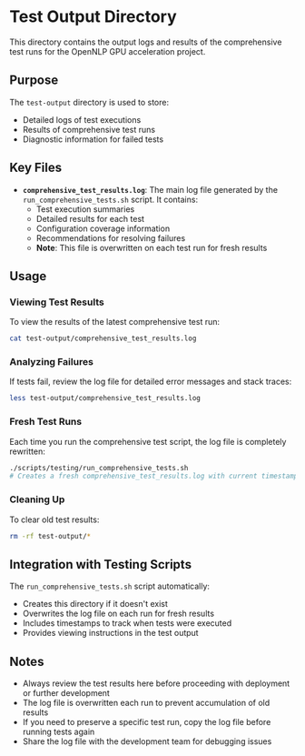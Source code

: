 # Test Output Directory

This directory contains the output logs and results of the comprehensive test runs for the OpenNLP GPU acceleration project.

## Purpose

The `test-output` directory is used to store:
- Detailed logs of test executions
- Results of comprehensive test runs
- Diagnostic information for failed tests

## Key Files

- **`comprehensive_test_results.log`**: The main log file generated by the `run_comprehensive_tests.sh` script. It contains:
  - Test execution summaries
  - Detailed results for each test
  - Configuration coverage information
  - Recommendations for resolving failures
  - **Note**: This file is overwritten on each test run for fresh results

## Usage

### Viewing Test Results
To view the results of the latest comprehensive test run:
```bash
cat test-output/comprehensive_test_results.log
```

### Analyzing Failures
If tests fail, review the log file for detailed error messages and stack traces:
```bash
less test-output/comprehensive_test_results.log
```

### Fresh Test Runs
Each time you run the comprehensive test script, the log file is completely rewritten:
```bash
./scripts/testing/run_comprehensive_tests.sh
# Creates a fresh comprehensive_test_results.log with current timestamp
```

### Cleaning Up
To clear old test results:
```bash
rm -rf test-output/*
```

## Integration with Testing Scripts

The `run_comprehensive_tests.sh` script automatically:
- Creates this directory if it doesn't exist
- Overwrites the log file on each run for fresh results
- Includes timestamps to track when tests were executed
- Provides viewing instructions in the test output

## Notes

- Always review the test results here before proceeding with deployment or further development
- The log file is overwritten each run to prevent accumulation of old results
- If you need to preserve a specific test run, copy the log file before running tests again
- Share the log file with the development team for debugging issues
